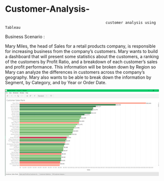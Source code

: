 # Customer-Analysis-
                                                  customer analysis using Tableau
                                                              
Business Scenario :

Mary Miles, the head of Sales for a retail products company, is responsible for increasing business from the company’s customers. Mary wants to build a dashboard that will present some statistics about the customers, a ranking of the customers by Profit Ratio, and a breakdown of each customer’s sales and profit performance. This information will be broken down by Region so Mary can analyze the differences in customers across the company’s geography. Mary also wants to be able to break down the information by Segment, by Category, and by Year or Order Date. 



![](https://github.com/BalaMungala/Customer-Analysis/blob/master/ca/Slide1.PNG)
